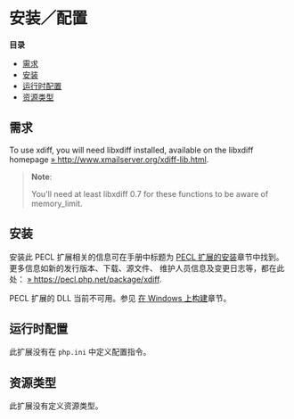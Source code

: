 安装／配置
==========

**目录**

-   [需求](/xdiff/setup.html#需求)
-   [安装](/xdiff/setup.html#安装)
-   [运行时配置](/xdiff/setup.html#运行时配置)
-   [资源类型](/xdiff/setup.html#资源类型)

需求
----

To use xdiff, you will need libxdiff installed, available on the
libxdiff homepage
<a href="http://www.xmailserver.org/xdiff-lib.html" class="link external">» http://www.xmailserver.org/xdiff-lib.html</a>.

> **Note**:
>
> You'll need at least libxdiff 0.7 for these functions to be aware of
> memory\_limit.

安装
----

安装此 PECL 扩展相关的信息可在手册中标题为
<a href="/install/pecl.html" class="link">PECL 扩展的安装</a>章节中找到。更多信息如新的发行版本、下载、源文件、
维护人员信息及变更日志等，都在此处：
<a href="https://pecl.php.net/package/xdiff" class="link external">» https://pecl.php.net/package/xdiff</a>.

PECL 扩展的 DLL 当前不可用。参见
<a href="/install/windows/legacy/index.html#install.windows.building" class="link">在 Windows 上构建</a>章节。

运行时配置
----------

此扩展没有在 `php.ini` 中定义配置指令。

资源类型
--------

此扩展没有定义资源类型。
